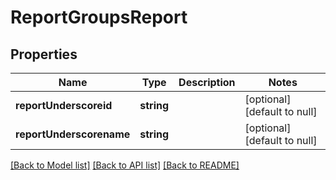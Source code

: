 # ReportGroupsReport

## Properties
Name | Type | Description | Notes
------------ | ------------- | ------------- | -------------
**reportUnderscoreid** | **string** |  | [optional] [default to null]
**reportUnderscorename** | **string** |  | [optional] [default to null]

[[Back to Model list]](../README.md#documentation-for-models) [[Back to API list]](../README.md#documentation-for-api-endpoints) [[Back to README]](../README.md)


